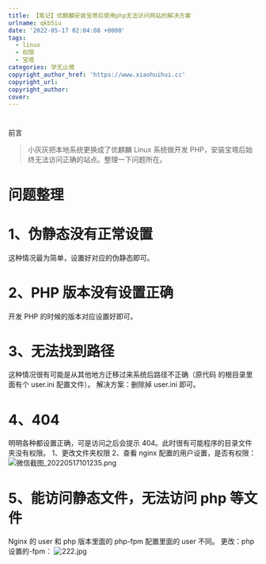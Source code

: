 ```yaml
---
title: 【笔记】优麒麟安装宝塔后使用php无法访问网站的解决方案
urlname: qkb5iu
date: '2022-05-17 02:04:08 +0000'
tags:
  - linux
  - 权限
  - 宝塔
categories: 学无止境
copyright_author_href: 'https://www.xiaohuihui.cc'
copyright_url:
copyright_author:
cover:
---
```


#

前言

> 小灰灰把本地系统更换成了优麒麟 Linux 系统做开发 PHP，安装宝塔后始终无法访问正确的站点。整理一下问题所在。

# 问题整理

# 1、伪静态没有正常设置

这种情况最为简单，设置好对应的伪静态即可。

# 2、PHP 版本没有设置正确

开发 PHP 的时候的版本对应设置好即可。

# 3、无法找到路径

这种情况很有可能是从其他地方迁移过来系统后路径不正确（原代码 的根目录里面有个 user.ini 配置文件）。
解决方案：删除掉 user.ini 即可。

# 4、404

明明各种都设置正确，可是访问之后会提示 404。此时很有可能程序的目录文件夹没有权限。
1、更改文件夹权限
2、查看 nginx 配置的用户设置，是否有权限：
![微信截图_20220517101235.png](https://cdn.nlark.com/yuque/0/2022/png/27022430/1652753589393-7b0189ae-1965-4f0a-a3ff-55de5ab397a1.png#averageHue=%23f8f6f6&clientId=u1bc814c1-c3b8-4&from=paste&height=600&id=u7921f036&originHeight=600&originWidth=652&originalType=binary∶=1&rotation=0&showTitle=false&size=46853&status=done&style=none&taskId=ua1a113fb-56a2-4e46-b3b2-1c8d9550cfb&title=&width=652)

# 5、能访问静态文件，无法访问 php 等文件

Nginx 的 user 和 php 版本里面的 php-fpm 配置里面的 user 不同。
更改：php 设置的-fpm：
![222.jpg](https://cdn.nlark.com/yuque/0/2022/jpeg/27022430/1652753705278-0d9bedfa-7315-41ef-885f-988ad09991f6.jpeg#averageHue=%23f4f3f3&clientId=u1bc814c1-c3b8-4&from=paste&height=589&id=ubced6250&originHeight=589&originWidth=641&originalType=binary∶=1&rotation=0&showTitle=false&size=42144&status=done&style=none&taskId=ub9443edf-2760-4891-8e6e-a1a16dc6dd3&title=&width=641)
